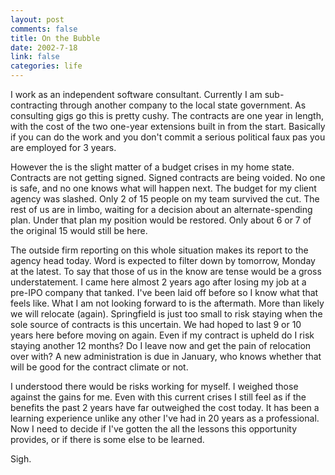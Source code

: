 ```yaml
--- 
layout: post
comments: false
title: On the Bubble
date: 2002-7-18
link: false
categories: life
---
```

I work as an independent software consultant. Currently I am sub-contracting through another company to the local state government. As consulting gigs go this is pretty cushy. The contracts are one year in length, with the cost of the two one-year extensions built in from the start. Basically if you can do the work and you don't commit a serious political faux pas you are employed for 3 years.

However the is the slight matter of a budget crises in my home state. Contracts are not getting signed. Signed contracts are being voided. No one is safe, and no one knows what will happen next. The budget for my client agency was slashed. Only 2 of 15 people on my team survived the cut. The rest of us are in limbo, waiting for a decision about an alternate-spending plan. Under that plan my position would be restored. Only about 6 or 7 of the original 15 would still be here.

The outside firm reporting on this whole situation makes its report to the agency head today. Word is expected to filter down by tomorrow, Monday at the latest. To say that those of us in the know are tense would be a gross understatement. I came here almost 2 years ago after losing my job at a pre-IPO company that tanked. I've been laid off before so I know what that feels like. What I am not looking forward to is the aftermath. More than likely we will relocate (again). Springfield is just too small to risk staying when the sole source of contracts is this uncertain. We had hoped to last 9 or 10 years here before moving on again. Even if my contract is upheld do I risk staying another 12 months? Do I leave now and get the pain of relocation over with? A new administration is due in January, who knows whether that will be good for the contract climate or not.

I understood there would be risks working for myself. I weighed those against the gains for me. Even with this current crises I still feel as if the benefits the past 2 years have far outweighed the cost today. It has been a learning experience unlike any other I've had in 20 years as a professional. Now I need to decide if I've gotten the all the lessons this opportunity provides, or if there is some else to be learned.

Sigh.

